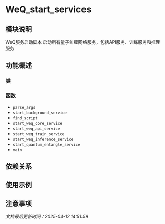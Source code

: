 # WeQ_start_services

## 模块说明
WeQ服务启动脚本
启动所有量子纠缠网络服务，包括API服务、训练服务和推理服务

## 功能概述

### 类


### 函数

- `parse_args`
- `start_background_service`
- `find_script`
- `start_weq_core_service`
- `start_weq_api_service`
- `start_weq_train_service`
- `start_weq_inference_service`
- `start_quantum_entangle_service`
- `main`

## 依赖关系

## 使用示例

## 注意事项

*文档最后更新时间：2025-04-12 14:51:59*